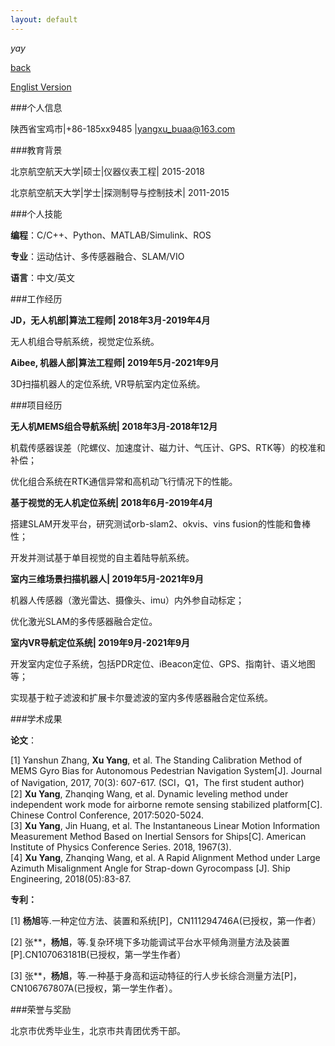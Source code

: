 ```yaml
---
layout: default
---
```

_yay_

[back](./)

[Englist Version](https://poplar1993.github.io/)

###个人信息

陕西省宝鸡市|+86-185xx9485 |yangxu_buaa@163.com

###教育背景

北京航空航天大学|硕士|仪器仪表工程| 2015-2018

北京航空航天大学|学士|探测制导与控制技术| 2011-2015

###个人技能

**编程**：C/C++、Python、MATLAB/Simulink、ROS

**专业**：运动估计、多传感器融合、SLAM/VIO

**语言**：中文/英文

###工作经历

**JD，无人机部|算法工程师| 2018年3月-2019年4月**

无人机组合导航系统，视觉定位系统。

**Aibee, 机器人部|算法工程师| 2019年5月-2021年9月**

3D扫描机器人的定位系统, VR导航室内定位系统。

###项目经历

**无人机MEMS组合导航系统| 2018年3月-2018年12月**

机载传感器误差（陀螺仪、加速度计、磁力计、气压计、GPS、RTK等）的校准和补偿；

优化组合系统在RTK通信异常和高机动飞行情况下的性能。

**基于视觉的无人机定位系统| 2018年6月-2019年4月**

搭建SLAM开发平台，研究测试orb-slam2、okvis、vins fusion的性能和鲁棒性；

开发并测试基于单目视觉的自主着陆导航系统。

**室内三维场景扫描机器人| 2019年5月-2021年9月**

机器人传感器（激光雷达、摄像头、imu）内外参自动标定；

优化激光SLAM的多传感器融合定位。

**室内VR导航定位系统| 2019年9月-2021年9月**

开发室内定位子系统，包括PDR定位、iBeacon定位、GPS、指南针、语义地图等；

实现基于粒子滤波和扩展卡尔曼滤波的室内多传感器融合定位系统。

###学术成果

**论文**：

[1]	Yanshun Zhang, **Xu Yang**, et al. The Standing Calibration Method of MEMS Gyro Bias for Autonomous Pedestrian Navigation System[J]. Journal of Navigation, 2017, 70(3): 607-617. (SCI，Q1，The first student author)  
[2]	**Xu Yang**, Zhanqing Wang, et al. Dynamic leveling method under independent work mode for airborne remote sensing stabilized platform[C]. Chinese Control Conference, 2017:5020-5024.  
[3]	**Xu Yang**, Jin Huang, et al. The Instantaneous Linear Motion Information Measurement Method Based on Inertial Sensors for Ships[C]. American Institute of Physics Conference Series. 2018, 1967(3).  
[4]	**Xu Yang**, Zhanqing Wang, et al. A Rapid Alignment Method under Large Azimuth Misalignment Angle for Strap-down Gyrocompass [J]. Ship Engineering, 2018(05):83-87.   

**专利：**

[1] **杨旭**等.一种定位方法、装置和系统[P]，CN111294746A(已授权，第一作者）

[2] 张**，**杨旭**，等.复杂环境下多功能调试平台水平倾角测量方法及装置[P].CN107063181B(已授权，第一学生作者）

[3] 张**，**杨旭**，等.一种基于身高和运动特征的行人步长综合测量方法[P]，CN106767807A(已授权，第一学生作者）。

###荣誉与奖励

北京市优秀毕业生，北京市共青团优秀干部。
